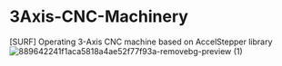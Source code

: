 # 3Axis-CNC-Machinery
[SURF] Operating 3-Axis CNC machine based on AccelStepper library
![889642241f1aca5818a4ae52f77f93a-removebg-preview (1)](https://github.com/gunwoo0623/3-Axis-CNC-Machinery/assets/52570227/fefde239-8ec9-4ea0-8527-6db00d31fb25)
